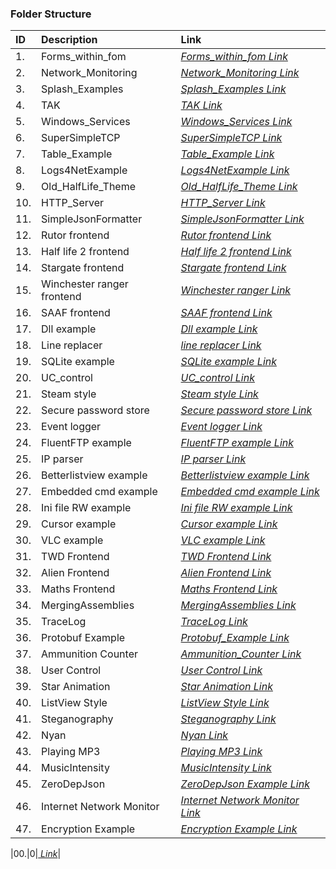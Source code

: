 ### Folder Structure

|ID|Description|Link|
| :------------| :------------ | :------------ |
|1.|Forms_within_fom|*[Forms_within_fom Link](https://github.com/Cale-Torino/Little_Apps/tree/main/1.%20C_Sharp/3.%20WinForms/1.%20Forms_within_fom)*|
|2.|Network_Monitoring|*[Network_Monitoring Link](https://github.com/Cale-Torino/Little_Apps/tree/main/1.%20C_Sharp/3.%20WinForms/2.%20Network_Monitoring/MJSniffer)*|
|3.|Splash_Examples|*[Splash_Examples Link](https://github.com/Cale-Torino/Little_Apps/tree/main/1.%20C_Sharp/3.%20WinForms/3.%20Splash_Examples)*|
|4.|TAK|*[TAK Link](https://github.com/Cale-Torino/Little_Apps/tree/main/1.%20C_Sharp/3.%20WinForms/4.%20TAK)*|
|5.|Windows_Services|*[Windows_Services Link](https://github.com/Cale-Torino/Little_Apps/tree/main/1.%20C_Sharp/3.%20WinForms/5.%20Windows_Services/ServiceConsoleApp)*|
|6.|SuperSimpleTCP|*[SuperSimpleTCP Link](https://github.com/Cale-Torino/Little_Apps/tree/main/1.%20C_Sharp/3.%20WinForms/6.%20SuperSimpleTCP)*|
|7.|Table_Example|*[Table_Example Link](https://github.com/Cale-Torino/Little_Apps/tree/main/1.%20C_Sharp/3.%20WinForms/7.%20Table_Example/TableListExample)*|
|8.|Logs4NetExample|*[Logs4NetExample Link](https://github.com/Cale-Torino/Little_Apps/tree/main/1.%20C_Sharp/3.%20WinForms/8.%20Logs4NetExample)*|
|9.|Old_HalfLife_Theme|*[Old_HalfLife_Theme Link](https://github.com/Cale-Torino/Little_Apps/tree/main/1.%20C_Sharp/3.%20WinForms/9.%20Old_HalfLife_Theme)*|
|10.|HTTP_Server|*[HTTP_Server Link](https://github.com/Cale-Torino/Little_Apps/tree/main/1.%20C_Sharp/3.%20WinForms/10.%20HTTP_Server/HTTPSERVER)*|
|11.|SimpleJsonFormatter|*[SimpleJsonFormatter Link](https://github.com/Cale-Torino/Little_Apps/tree/main/1.%20C_Sharp/3.%20WinForms/11.%20SimpleJsonFormatter)*|
|12.|Rutor frontend|*[Rutor frontend Link](https://github.com/Cale-Torino/Little_Apps/tree/main/1.%20C_Sharp/3.%20WinForms/12.%20Rutor_Frontend/Rutor_CSharp)*|
|13.|Half life 2 frontend|*[Half life 2 frontend Link](https://github.com/Cale-Torino/Little_Apps/tree/main/1.%20C_Sharp/3.%20WinForms/13.%20Half_Life_2/HL2_Media)*|
|14.|Stargate frontend|*[Stargate frontend Link](https://github.com/Cale-Torino/Little_Apps/tree/main/1.%20C_Sharp/3.%20WinForms/14.%20Stargate_Frontend/Stargate)*|
|15.|Winchester ranger frontend|*[Winchester ranger Link](https://github.com/Cale-Torino/Little_Apps/tree/main/1.%20C_Sharp/3.%20WinForms/15.%20Winchester_Ranger_Frontend/Winchester_Rangers)*|
|16.|SAAF frontend|*[SAAF frontend Link](https://github.com/Cale-Torino/Little_Apps/tree/main/1.%20C_Sharp/3.%20WinForms/16.%20SAAF_Frontend/SAAF)*|
|17.|Dll example|*[Dll example Link](https://github.com/Cale-Torino/Little_Apps/tree/main/1.%20C_Sharp/3.%20WinForms/17.%20Dll_Example/dll_Example)*|
|18.|Line replacer|*[line replacer Link](https://github.com/Cale-Torino/Little_Apps/tree/main/1.%20C_Sharp/3.%20WinForms/18.%20Line_Replacer/br_replacer)*|
|19.|SQLite example|*[SQLite example Link](https://github.com/Cale-Torino/Little_Apps/tree/main/1.%20C_Sharp/3.%20WinForms/19.%20SQLite_Example/sqlite_example)*|
|20.|UC_control|*[UC_control Link](https://github.com/Cale-Torino/Little_Apps/tree/main/1.%20C_Sharp/3.%20WinForms/20.%20UC_Control/UC_control)*|
|21.|Steam style|*[Steam style Link](https://github.com/Cale-Torino/Little_Apps/tree/main/1.%20C_Sharp/3.%20WinForms/21.%20Steam_style/Steam_Style)*|
|22.|Secure password store|*[Secure password store Link](https://github.com/Cale-Torino/Little_Apps/tree/main/1.%20C_Sharp/3.%20WinForms/22.%20Secure_Password_Store/secure_password_store)*|
|23.|Event logger|*[Event logger Link](https://github.com/Cale-Torino/Little_Apps/tree/main/1.%20C_Sharp/3.%20WinForms/23.%20Event_Logger/Event_Logger)*|
|24.|FluentFTP example|*[FluentFTP example Link](https://github.com/Cale-Torino/Little_Apps/tree/main/1.%20C_Sharp/3.%20WinForms/24.%20FluentFTP_Example/WindowsFormsFluentFTP)*|
|25.|IP parser|*[IP parser Link](https://github.com/Cale-Torino/Little_Apps/tree/main/1.%20C_Sharp/3.%20WinForms/25.%20IP_Parser/ip_parser)*|
|26.|Betterlistview example|*[Betterlistview example Link](https://github.com/Cale-Torino/Little_Apps/tree/main/1.%20C_Sharp/3.%20WinForms/26.%20Betterlistview_Example/betterlistview_example)*|
|27.|Embedded cmd example|*[Embedded cmd example Link](https://github.com/Cale-Torino/Little_Apps/tree/main/1.%20C_Sharp/3.%20WinForms/27.%20Embedded_Cmd_Example/embedcmd)*|
|28.|Ini file RW example|*[Ini file RW example Link](https://github.com/Cale-Torino/Little_Apps/tree/main/1.%20C_Sharp/3.%20WinForms/28.%20Ini_File_RW_Example/ini_reader_writer)*|
|29.|Cursor example|*[Cursor example Link](https://github.com/Cale-Torino/Little_Apps/tree/main/1.%20C_Sharp/3.%20WinForms/29.%20Cursor_Example/cursor)*|
|30.|VLC example|*[VLC example Link](https://github.com/Cale-Torino/Little_Apps/tree/main/1.%20C_Sharp/3.%20WinForms/30.%20VLC_Example/vlc_t)*|
|31.|TWD Frontend|*[TWD Frontend Link](https://github.com/Cale-Torino/Little_Apps/tree/main/1.%20C_Sharp/3.%20WinForms/31.%20TWD_Frontend/TWD)*|
|32.|Alien Frontend|*[Alien Frontend Link](https://github.com/Cale-Torino/Little_Apps/tree/main/1.%20C_Sharp/3.%20WinForms/32.%20Alien_Frontend/Alien)*|
|33.|Maths Frontend|*[Maths Frontend Link](https://github.com/Cale-Torino/Little_Apps/tree/main/1.%20C_Sharp/3.%20WinForms/33.%20Maths_Frontend/Maths_Testing_Application)*|
|34.|MergingAssemblies|*[MergingAssemblies Link](https://github.com/Cale-Torino/Little_Apps/tree/main/1.%20C_Sharp/3.%20WinForms/34.%20MergingAssemblies/MergingAssemblies)*|
|35.|TraceLog|*[TraceLog Link](https://github.com/Cale-Torino/Little_Apps/tree/main/1.%20C_Sharp/3.%20WinForms/35.%20TraceLog/TraceLog)*|
|36.|Protobuf Example|*[Protobuf_Example Link](https://github.com/Cale-Torino/Little_Apps/tree/main/1.%20C_Sharp/3.%20WinForms/36.%20Protobuf_Example/Protobufexample)*|
|37.|Ammunition Counter|*[Ammunition_Counter Link](https://github.com/Cale-Torino/Little_Apps/tree/main/1.%20C_Sharp/3.%20WinForms/37.%20Ammunition_Counter/AmmunitionCounter)*|
|38.|User Control|*[User Control Link](https://github.com/Cale-Torino/Little_Apps/tree/main/1.%20C_Sharp/3.%20WinForms/38.%20User_Control/UserControl)*|
|39.|Star Animation|*[Star Animation Link](https://github.com/Cale-Torino/Little_Apps/tree/main/1.%20C_Sharp/3.%20WinForms/39.%20Star_Animation/SpaceExample)*|
|40.|ListView Style|*[ListView Style Link](https://github.com/Cale-Torino/Little_Apps/tree/main/1.%20C_Sharp/3.%20WinForms/40.%20ListView_Style/ListViewStyle)*|
|41.|Steganography|*[Steganography Link](https://github.com/Cale-Torino/Little_Apps/tree/main/1.%20C_Sharp/3.%20WinForms/41.%20Steganography)*|
|42.|Nyan|*[Nyan Link](https://github.com/Cale-Torino/Little_Apps/tree/main/1.%20C_Sharp/3.%20WinForms/42.%20Nyan/Nyan)*|
|43.|Playing MP3|*[Playing MP3 Link](https://github.com/Cale-Torino/Little_Apps/tree/main/1.%20C_Sharp/3.%20WinForms/43.%20Playing_MP3/Playing_MP3)*|
|44.|MusicIntensity|*[MusicIntensity Link](https://github.com/Cale-Torino/Little_Apps/tree/main/1.%20C_Sharp/3.%20WinForms/44.%20MusicIntensity/MusicIntense)*|
|45.|ZeroDepJson|*[ZeroDepJson Example Link](https://github.com/Cale-Torino/Little_Apps/tree/main/1.%20C_Sharp/3.%20WinForms/45.%20ZeroDepJson_Example/NoDepJson)*|
|46.|Internet Network Monitor|*[Internet Network Monitor Link](https://github.com/Cale-Torino/Little_Apps/tree/main/1.%20C_Sharp/3.%20WinForms/46.%20Internet_Network_Monitor/Internet_Network_Monitor)*|
|47.|Encryption Example|*[Encryption Example Link]()*|

|00.|0|*[ Link]()*|
